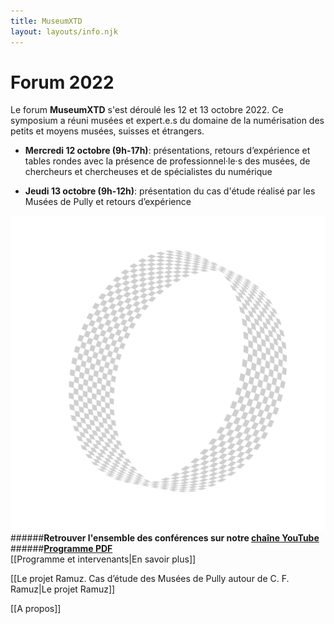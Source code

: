 ```yaml
---
title: MuseumXTD
layout: layouts/info.njk
---
```


# Forum 2022

Le forum **MuseumXTD** s'est déroulé les 12 et 13 octobre 2022. Ce symposium a réuni musées et expert.e.s du domaine de la numérisation des petits et moyens musées, suisses et étrangers.

- **Mercredi 12 octobre (9h-17h)**: présentations, retours d’expérience et tables rondes avec la présence de professionnel·le·s des musées, de chercheurs et chercheuses et de spécialistes du numérique

- **Jeudi 13 octobre (9h-12h)**: présentation du cas d'étude réalisé par les Musées de Pully et retours d’expérience

![Anneau fin recouvert d'un damier gris et blanc|200](/images/MXTD_visuel2022_c.png)
######**Retrouver l'ensemble des conférences sur notre [chaîne YouTube](https://www.youtube.com/channel/UCTZJM5WsXDkH8QgMdACUNyw)**
######**[Programme PDF](obsidian://open?vault=museumXTD&file=Notes%2FMuseumXTD%20-%20Programme%20Forum%202022%20(maj%2006.10.2022).pdf)**    
[[Programme et intervenants|En savoir plus]]

[[Le projet Ramuz. Cas d’étude des Musées de Pully autour de C. F. Ramuz|Le projet Ramuz]]

[[A propos]]